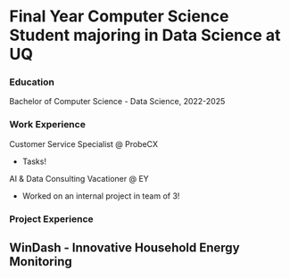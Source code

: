 # Final Year Computer Science Student majoring in Data Science at UQ

### Education
Bachelor of Computer Science - Data Science, 2022-2025

### Work Experience
Customer Service Specialist @ ProbeCX
- Tasks!

AI & Data Consulting Vacationer @ EY
- Worked on an internal project in team of 3!


### Project Experience
WinDash - Innovative Household Energy Monitoring
- 
